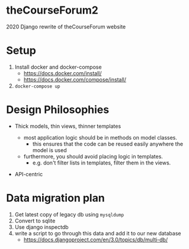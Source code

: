 # theCourseForum2
2020 Django rewrite of theCourseForum website

# Setup
1. Install docker and docker-compose
    - https://docs.docker.com/install/
    - https://docs.docker.com/compose/install/
2. `docker-compose up`

# Design Philosophies
- Thick models, thin views, thinner templates
    - most application logic should be in methods on model classes.
        - this ensures that the code can be reused easily anywhere the model is used
    - furthermore, you should avoid placing logic in templates.
        - e.g. don't filter lists in templates, filter them in the views.

- API-centric 

# Data migration plan
1. Get latest copy of legacy db using `mysqldump`
2. Convert to sqlite
3. Use django inspectdb
4. write a script to go through this data and add it to our new database
    - https://docs.djangoproject.com/en/3.0/topics/db/multi-db/

